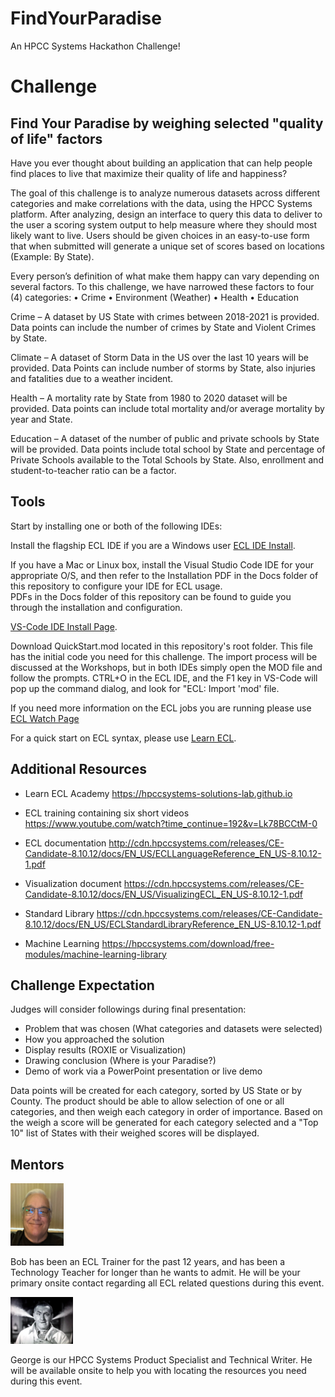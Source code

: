 # FindYourParadise

An HPCC Systems Hackathon Challenge!

# Challenge

## Find Your Paradise by weighing selected "quality of life" factors

Have you ever thought about building an application that can help people find places to live that maximize their quality of life and happiness?

The goal of this challenge is to analyze numerous datasets across different categories and make correlations with the data, using the HPCC Systems platform. After analyzing, design an interface to query this data to deliver to the user a scoring system output to help measure where they should most likely want to live. Users should be given choices in an easy-to-use form that when submitted will generate a unique set of scores based on locations (Example: By State).

Every person’s definition of what make them happy can vary depending on several factors. To this challenge, we have narrowed these factors to four (4) categories:
•	Crime 
•	Environment (Weather)
•	Health 
•	Education

Crime – A dataset by US State with crimes between 2018-2021 is provided. Data points can include the number of crimes by State and Violent Crimes by State.

Climate – A dataset of Storm Data in the US over the last 10 years will be provided. Data Points can include number of storms by State, also injuries and fatalities due to a weather incident.

Health – A mortality rate by State from 1980 to 2020 dataset will be provided. Data points can include total mortality and/or average mortality by year and State.

Education – A dataset of the number of public and private schools by State will be provided. Data points include total school by State and percentage of Private Schools available to the Total Schools by State. Also, enrollment and student-to-teacher ratio can be a factor.  

## Tools

Start by installing one or both of the following IDEs: 

Install the flagship ECL IDE if you are a Windows user [ECL IDE Install](https://hpccsystems.com/download/#h-bare-metal-non-containerized-platform).

If you have a Mac or Linux box, install the Visual Studio Code IDE for your appropriate O/S, and then refer to the Installation PDF in the Docs folder of this repository to configure your IDE for ECL usage.  
PDFs in the Docs folder of this repository can be found to guide you through the installation and configuration.

[VS-Code IDE Install Page](https://code.visualstudio.com/download).

Download QuickStart.mod located in this repository's root folder. This file has the initial code you need for this challenge. 
The import process will be discussed at the Workshops, but in both IDEs simply open the MOD file and follow the prompts. CTRL+O in the ECL IDE, and the F1 key in VS-Code will pop up the command dialog, and look for "ECL: Import 'mod' file. 

If you need more information on the ECL jobs you are running please use [ECL Watch Page](http://54.177.201.47:8010)

For a quick start on ECL syntax, please use [Learn ECL](https://hpccsystems-solutions-lab.github.io/). 

## Additional Resources

- Learn ECL Academy
https://hpccsystems-solutions-lab.github.io

- ECL training containing six short videos
https://www.youtube.com/watch?time_continue=192&v=Lk78BCCtM-0

- ECL documentation
http://cdn.hpccsystems.com/releases/CE-Candidate-8.10.12/docs/EN_US/ECLLanguageReference_EN_US-8.10.12-1.pdf

- Visualization document
https://cdn.hpccsystems.com/releases/CE-Candidate-8.10.12/docs/EN_US/VisualizingECL_EN_US-8.10.12-1.pdf

- Standard Library
https://cdn.hpccsystems.com/releases/CE-Candidate-8.10.12/docs/EN_US/ECLStandardLibraryReference_EN_US-8.10.12-1.pdf

- Machine Learning
https://hpccsystems.com/download/free-modules/machine-learning-library


## Challenge Expectation

Judges will consider followings during final presentation:

- Problem that was chosen (What categories and datasets were selected)
- How you approached the solution
- Display results (ROXIE or Visualization)
- Drawing conclusion (Where is your Paradise?)
- Demo of work via a PowerPoint presentation or live demo

Data points will be created for each category, sorted by US State or by County. The product should be able to allow selection of one or all categories, and then weigh each category in order of importance. Based on the weigh a score will be generated for each category selected and a "Top 10" list of States with their weighed scores will be displayed.

## Mentors

<div class="mentors">

<div>
<img src="./Images/Bob.jpg" alt="Bob Foreman" width="85" height="100" />
<p>Bob has been an ECL Trainer for the past 12 years, and has been a Technology Teacher for longer than he wants to admit. He will be your primary onsite contact regarding all ECL related questions during this event.</p>
</div>

<div>
<img src="./Images/George.jpg" alt="George Foreman" width="100" />
<p>George is our HPCC Systems Product Specialist and Technical Writer. He will be available onsite to help you with locating the resources you need during this event.</p>
</div>
<div></div>
</div>


